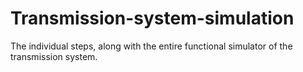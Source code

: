 # Transmission-system-simulation
The individual steps, along with the entire functional simulator of the transmission system.
